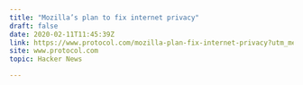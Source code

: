 ```yaml
---
title: "Mozilla’s plan to fix internet privacy"
draft: false
date: 2020-02-11T11:45:39Z
link: https://www.protocol.com/mozilla-plan-fix-internet-privacy?utm_medium=RSS&utm_source=hune
site: www.protocol.com
topic: Hacker News  

---
```

